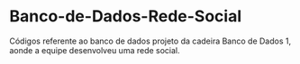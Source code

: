 # Banco-de-Dados-Rede-Social

Códigos referente ao banco de dados projeto da cadeira Banco de Dados 1, aonde a equipe desenvolveu uma rede social.
